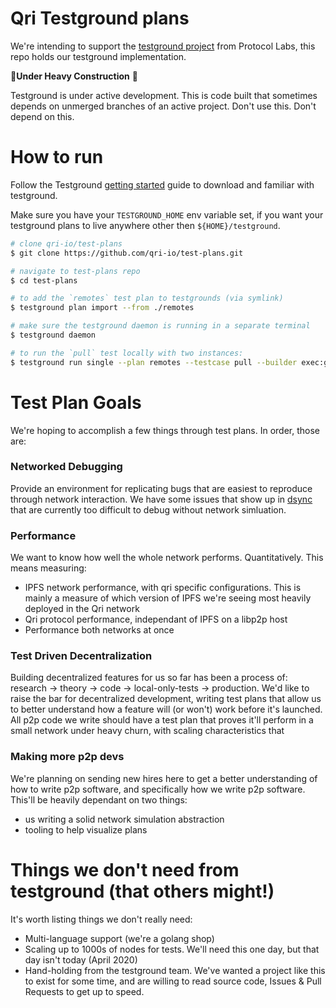 # Qri Testground plans

We're intending to support the [testground project](https://github.com/ipfs/testground) from Protocol Labs, this repo holds our testground implementation.

🚧**Under Heavy Construction** 🚧

Testground is under active development. This is code built that sometimes depends on unmerged branches of an active project. Don't use this. Don't depend on this. 

# How to run #
Follow the Testground [getting started](https://docs.testground.ai/getting-started) guide to download and familiar with testground.

Make sure you have your `TESTGROUND_HOME` env variable set, if you want your testground plans to live anywhere other then `${HOME}/testground`.

```sh
# clone qri-io/test-plans
$ git clone https://github.com/qri-io/test-plans.git

# navigate to test-plans repo
$ cd test-plans

# to add the `remotes` test plan to testgrounds (via symlink)
$ testground plan import --from ./remotes

# make sure the testground daemon is running in a separate terminal
$ testground daemon

# to run the `pull` test locally with two instances:
$ testground run single --plan remotes --testcase pull --builder exec:go --runner exec:local --instances 2
```

# Test Plan Goals
We're hoping to accomplish a few things through test plans. In order, those are:

### Networked Debugging
Provide an environment for replicating bugs that are easiest to reproduce through network interaction. We have some issues that show up in [dsync](https://github.com/qri-io/dag) that are currently too difficult to debug without network simluation.

### Performance
We want to know how well the whole network performs. Quantitatively. This means measuring:

* IPFS network performance, with qri specific configurations. This is mainly a measure of which version of IPFS we're seeing most heavily deployed in the Qri network
* Qri protocol performance, independant of IPFS on a libp2p host
* Performance both networks at once

### Test Driven Decentralization
Building decentralized features for us so far has been a process of: research -> theory -> code -> local-only-tests -> production. We'd like to raise the bar for decentralized development, writing test plans that allow us to better understand how a feature will (or won't) work before it's launched. All p2p code we write should have a test plan that proves it'll perform in a small network under heavy churn, with scaling characteristics that 

### Making more p2p devs
We're planning on sending new hires here to get a better understanding of how to write p2p software, and specifically how we write p2p software. This'll be heavily dependant on two things:

* us writing a solid network simulation abstraction
* tooling to help visualize plans

# Things we don't need from testground (that others might!)
It's worth listing things we don't really need:

* Multi-language support (we're a golang shop)
* Scaling up to 1000s of nodes for tests. We'll need this one day, but that day isn't today (April 2020)
* Hand-holding from the testground team. We've wanted a project like this to exist for some time, and are willing to read source code, Issues & Pull Requests to get up to speed.